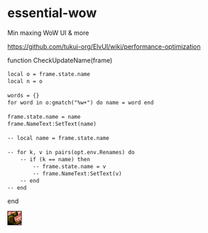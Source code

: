 # essential-wow
Min maxing WoW UI &amp; more

https://github.com/tukui-org/ElvUI/wiki/performance-optimization

function CheckUpdateName(frame)
	
	

	local o = frame.state.name
	local n = o
	
	words = {}
	for word in o:gmatch("%w+") do name = word end
	
	frame.state.name = name
	frame.NameText:SetText(name)
	
	-- local name = frame.state.name
	
	-- for k, v in pairs(opt.env.Renames) do
		-- if (k == name) then
			-- frame.state.name = v
			-- frame.NameText:SetText(v)
		-- end
	-- end
	
end

![alt text](ICONS/ABILITY_DRUID_DEMORALIZINGROAR.png)
